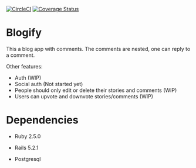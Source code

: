 [![CircleCI](https://circleci.com/gh/lornatumuhairwe/blogify/tree/master.svg?style=svg)](https://circleci.com/gh/lornatumuhairwe/blogify/tree/master)
[![Coverage Status](https://coveralls.io/repos/github/lornatumuhairwe/blogify/badge.svg?branch=master)](https://coveralls.io/github/lornatumuhairwe/blogify?branch=master)
# Blogify

This a blog app with comments. The comments are nested, one can reply to a comment. 

Other features: 
- Auth (WIP)
- Social auth (Not started yet)
- People should only edit or delete their stories and comments (WIP)
- Users can upvote and downvote stories/comments (WIP)

# Dependencies

* Ruby 2.5.0

* Rails 5.2.1

* Postgresql

